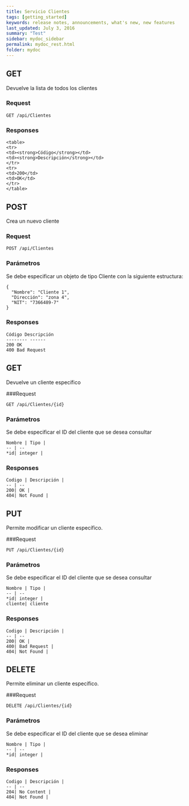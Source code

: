 ```yaml
---
title: Servicio Clientes
tags: [getting_started]
keywords: release notes, announcements, what's new, new features
last_updated: July 3, 2016
summary: "Test"
sidebar: mydoc_sidebar
permalink: mydoc_rest.html
folder: mydoc
---
```


## GET

Devuelve la lista de todos los clientes

### Request

```yamll
GET /api/Clientes
```

### Responses
```yamll
<table>
<tr>
<td><strong>Código</strong></td>
<td><strong>Descripción</strong></td>
</tr>
<tr>
<td>200</td>
<td>OK</td>
</tr>
</table>
```

## POST
Crea un nuevo cliente

### Request
```yamll
POST /api/Clientes
```

### Parámetros
Se debe especificar un objeto de tipo Cliente con la siguiente estructura:
```yamll
{
  "Nombre": "Cliente 1",
  "Dirección": "zona 4",
  "NIT": "7366489-7"
}
```

### Responses
```yamll
Código Descripción
-------- ------
200 OK
400 Bad Request
```

## GET
Devuelve un cliente específico

###Request
```yamll
GET /api/Clientes/{id}
```

### Parámetros
Se debe especificar el ID del cliente que se desea consultar

```yamll
Nombre | Tipo | 
-- | --
*id| integer | 
```
### Responses
```yamll
Codigo | Descripción | 
-- | --
200| OK | 
404| Not Found |
```

## PUT
Permite modificar un cliente específico.

###Request
```yamll
PUT /api/Clientes/{id}
```

### Parámetros
Se debe especificar el ID del cliente que se desea consultar

```yamll
Nombre | Tipo | 
-- | --
*id| integer | 
cliente| cliente
```
### Responses
```yamll
Codigo | Descripción | 
-- | --
200| OK | 
400| Bad Request |
404| Not Found |
```

## DELETE
Permite eliminar un cliente específico.

###Request
```yamll
DELETE /api/Clientes/{id}
```

### Parámetros
Se debe especificar el ID del cliente que se desea eliminar

```yamll
Nombre | Tipo | 
-- | --
*id| integer | 
```

### Responses
```yamll
Codigo | Descripción | 
-- | --
204| No Content | 
404| Not Found |
```
